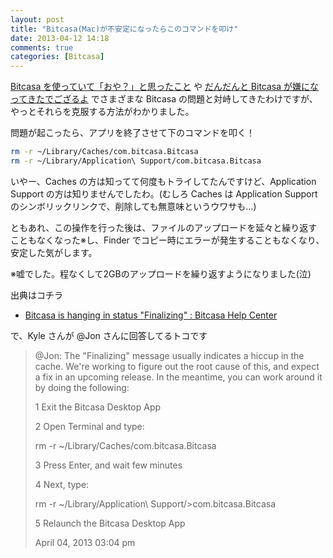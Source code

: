 ```yaml
---
layout: post
title: "Bitcasa(Mac)が不安定になったらこのコマンドを叩け"
date: 2013-04-12 14:18
comments: true
categories: [Bitcasa]
---
```

[Bitcasa を使っていて「おや？」と思ったこと](http://amay077.github.com/blog/2013/03/25/bitcasa-tips-1/) や [だんだんと Bitcasa が嫌になってきたでござるよ](http://amay077.github.com/blog/2013/04/01/bitcasa-troubles-1/) でさまざまな Bitcasa の問題と対峙してきたわけですが、やっとそれらを克服する方法がわかりました。
<!--more-->
問題が起こったら、アプリを終了させて下のコマンドを叩く！

```sh Bitcasa_clear_cache.sh
rm -r ~/Library/Caches/com.bitcasa.Bitcasa
rm -r ~/Library/Application\ Support/com.bitcasa.Bitcasa 
```

いやー、Caches の方は知ってて何度もトライしてたんですけど、Application Support の方は知りませんでしたわ。(むしろ Caches は Application Support のシンボリックリンクで、削除しても無意味というウワサも…)

ともあれ、この操作を行った後は、ファイルのアップロードを延々と繰り返すこともなくなった※し、Finder でコピー時にエラーが発生することもなくなり、安定した気がします。

※嘘でした。程なくして2GBのアップロードを繰り返すようになりました(泣)

出典はコチラ

* [Bitcasa is hanging in status "Finalizing" : Bitcasa Help Center](http://support.bitcasa.com/entries/22943756-Bitcasa-is-hanging-in-status-Finalizing-)

で、Kyle さんが @Jon さんに回答してるトコです

>@Jon: The "Finalizing" message usually indicates  a hiccup in the cache. We're working to figure out the root cause of this, and expect a fix in an upcoming release. In the meantime, you can work around it by doing the following:
>
> 1 Exit the Bitcasa Desktop App
>
> 2 Open Terminal and type:
> 
> rm -r ~/Library/Caches/com.bitcasa.Bitcasa
>
> 3 Press Enter, and wait few minutes
> 
> 4 Next, type:
>
> rm -r ~/Library/Application\ Support/>com.bitcasa.Bitcasa 
>
> 5 Relaunch the Bitcasa Desktop App
>
>April 04, 2013 03:04 pm 